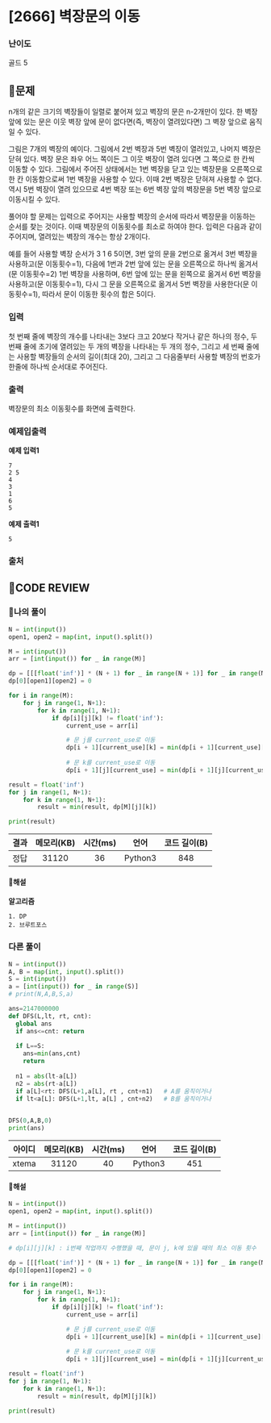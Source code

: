 # [2666] 벽장문의 이동

### **난이도**
골드 5
## **📝문제**
n개의 같은 크기의 벽장들이 일렬로 붙어져 있고 벽장의 문은 n-2개만이 있다. 한 벽장 앞에 있는 문은 이웃 벽장 앞에 문이 없다면(즉, 벽장이 열려있다면) 그 벽장 앞으로 움직일 수 있다.

그림은 7개의 벽장의 예이다. 그림에서 2번 벽장과 5번 벽장이 열려있고, 나머지 벽장은 닫혀 있다.  벽장 문은 좌우 어느 쪽이든 그 이웃 벽장이 열려 있다면 그 쪽으로 한 칸씩 이동할 수 있다. 그림에서 주어진 상태에서는 1번 벽장을 닫고 있는 벽장문을 오른쪽으로 한 칸 이동함으로써 1번 벽장을 사용할 수 있다. 이때 2번 벽장은 닫혀져 사용할 수 없다. 역시 5번 벽장이 열려 있으므로 4번 벽장 또는 6번 벽장 앞의 벽장문을 5번 벽장 앞으로 이동시킬 수 있다.



풀어야 할 문제는 입력으로 주어지는 사용할 벽장의 순서에 따라서 벽장문을 이동하는 순서를 찾는 것이다. 이때 벽장문의 이동횟수를 최소로 하여야 한다. 입력은 다음과 같이 주어지며, 열려있는 벽장의 개수는 항상 2개이다.

예를 들어 사용할 벽장 순서가 3 1 6 5이면, 3번 앞의 문을 2번으로 옮겨서 3번 벽장을 사용하고(문 이동횟수=1), 다음에 1번과 2번 앞에 있는 문을 오른쪽으로 하나씩 옮겨서(문 이동횟수=2) 1번 벽장을 사용하며, 6번 앞에 있는 문을 왼쪽으로 옮겨서 6번 벽장을 사용하고(문 이동횟수=1), 다시 그 문을 오른쪽으로 옮겨서 5번 벽장을 사용한다(문 이동횟수=1), 따라서 문이 이동한 횟수의 합은 5이다.
### **입력**
첫 번째 줄에 벽장의 개수를 나타내는 3보다 크고 20보다 작거나 같은 하나의 정수, 두 번째 줄에 초기에 열려있는 두 개의 벽장을 나타내는 두 개의 정수, 그리고 세 번째 줄에는 사용할 벽장들의 순서의 길이(최대 20), 그리고 그 다음줄부터 사용할 벽장의 번호가 한줄에 하나씩 순서대로 주어진다.
### **출력**
벽장문의 최소 이동횟수를 화면에 출력한다.
### **예제입출력**

**예제 입력1**

```
7
2 5
4
3
1
6
5
```

**예제 출력1**

```
5
```

### **출처**

## **🧐CODE REVIEW**

### **🧾나의 풀이**

```python
N = int(input())
open1, open2 = map(int, input().split())

M = int(input())
arr = [int(input()) for _ in range(M)]

dp = [[[float('inf')] * (N + 1) for _ in range(N + 1)] for _ in range(M + 1)]
dp[0][open1][open2] = 0

for i in range(M):
    for j in range(1, N+1):
        for k in range(1, N+1):
            if dp[i][j][k] != float('inf'):
                current_use = arr[i]

                # 문 j를 current_use로 이동
                dp[i + 1][current_use][k] = min(dp[i + 1][current_use][k], dp[i][j][k] + abs(j - current_use))
                
                # 문 k를 current_use로 이동
                dp[i + 1][j][current_use] = min(dp[i + 1][j][current_use], dp[i][j][k] + abs(k - current_use))

result = float('inf')
for j in range(1, N+1):
    for k in range(1, N+1):
        result = min(result, dp[M][j][k])

print(result)
```

결과	| 메모리(KB) |	시간(ms) |	언어 |	코드 길이(B)
:----:|:-----:|:-----:|:-----:|:--------:
정답|31120|36|Python3|848
#### **📝해설**

**알고리즘**
```
1. DP
2. 브루트포스
```

### **다른 풀이**

```python
N = int(input())
A, B = map(int, input().split())
S = int(input())
a = [int(input()) for _ in range(S)]
# print(N,A,B,S,a)

ans=2147000000
def DFS(L,lt, rt, cnt):
  global ans
  if ans<=cnt: return 
  
  if L==S:
    ans=min(ans,cnt)
    return 
    
  n1 = abs(lt-a[L])
  n2 = abs(rt-a[L])
  if a[L]<rt: DFS(L+1,a[L], rt , cnt+n1)   # A를 움직이거나
  if lt<a[L]: DFS(L+1,lt, a[L] , cnt+n2)   # B를 움직이거나 

  
DFS(0,A,B,0)
print(ans)
```

아이디 | 메모리(KB) |	시간(ms) |	언어 |	코드 길이(B) 
:-----:|:-----:|:-----:|:----:|:--------:
xtema|31120|40|Python3|451
#### **📝해설**

```python
N = int(input())
open1, open2 = map(int, input().split())

M = int(input())
arr = [int(input()) for _ in range(M)]

# dp[i][j][k] : i번째 작업까지 수행했을 때, 문이 j, k에 있을 때의 최소 이동 횟수

dp = [[[float('inf')] * (N + 1) for _ in range(N + 1)] for _ in range(M + 1)]
dp[0][open1][open2] = 0

for i in range(M):
    for j in range(1, N+1):
        for k in range(1, N+1):
            if dp[i][j][k] != float('inf'):
                current_use = arr[i]

                # 문 j를 current_use로 이동
                dp[i + 1][current_use][k] = min(dp[i + 1][current_use][k], dp[i][j][k] + abs(j - current_use))
                
                # 문 k를 current_use로 이동
                dp[i + 1][j][current_use] = min(dp[i + 1][j][current_use], dp[i][j][k] + abs(k - current_use))

result = float('inf')
for j in range(1, N+1):
    for k in range(1, N+1):
        result = min(result, dp[M][j][k])

print(result)
```